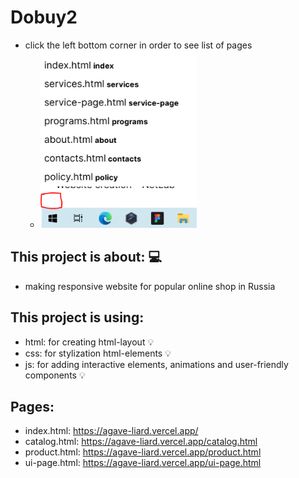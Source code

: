 # Dobuy2
- click the left bottom corner in order to see list of pages
  - <img src="https://github.com/Vlad-Vasinev/Vlad-Vasinev/blob/main/list%20of%20pages.PNG" width="250">
## This project is about: 💻
- making responsive website for popular online shop in Russia

## This project is using:
- html: for creating html-layout 💡
- css: for stylization html-elements 💡
- js: for adding interactive elements, animations and user-friendly components 💡

## Pages:
- index.html: https://agave-liard.vercel.app/
- catalog.html: https://agave-liard.vercel.app/catalog.html
- product.html: https://agave-liard.vercel.app/product.html
- ui-page.html: https://agave-liard.vercel.app/ui-page.html
